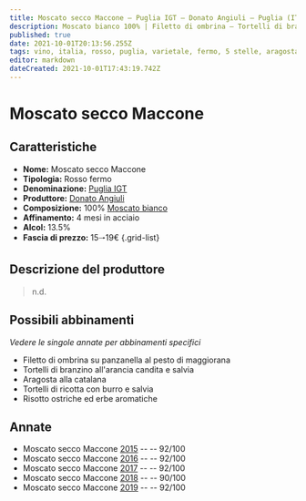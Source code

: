 ```yaml
---
title: Moscato secco Maccone – Puglia IGT – Donato Angiuli – Puglia (IT) – 15🠒19€ – 4★-5★
description: Moscato bianco 100% | Filetto di ombrina – Tortelli di branzino – Aragosta alla catalana – Tortelli di ricotta con burro e salvia – Risotto ostriche ed erbe aromatiche
published: true
date: 2021-10-01T20:13:56.255Z
tags: vino, italia, rosso, puglia, varietale, fermo, 5 stelle, aragosta alla catalana, moscato bianco, 15🠒19€, filetto di ombrina, tortelli di branzino, tortelli di ricotta con burro e salvia, risotto ostriche ed erbe aromatiche
editor: markdown
dateCreated: 2021-10-01T17:43:19.742Z
---
```


# Moscato secco Maccone

## Caratteristiche
- **Nome:** Moscato secco Maccone
- **Tipologia:** Rosso fermo
- **Denominazione:** [Puglia IGT](/denominazioni/Italia/Puglia/IGT/Puglia)
- **Produttore:** [Donato Angiuli](/produttori/Italia/Puglia/Donato-Angiuli) 
- **Composizione:** 100% [Moscato bianco](/vitigni/Italia/bacca-bianca/moscato-bianco)
- **Affinamento:** 4 mesi in acciaio
- **Alcol:** 13.5%
- **Fascia di prezzo:** 15🠒19€
{.grid-list}

## Descrizione del produttore

> n.d.

## Possibili abbinamenti
*Vedere le singole annate per abbinamenti specifici*

- Filetto di ombrina su panzanella al pesto di maggiorana
- Tortelli di branzino all'arancia candita e salvia
- Aragosta alla catalana
- Tortelli di ricotta con burro e salvia
- Risotto ostriche ed erbe aromatiche


## Annate
- Moscato secco Maccone [2015](vini/Italia/Puglia/Donato-Angiuli/Moscato-Secco-Maccone/2015) -- <span class="star-5"></span> -- 92/100
- Moscato secco Maccone [2016](vini/Italia/Puglia/Donato-Angiuli/Moscato-Secco-Maccone/2016) -- <span class="star-5"></span> -- 92/100
- Moscato secco Maccone [2017](vini/Italia/Puglia/Donato-Angiuli/Moscato-Secco-Maccone/2017) -- <span class="star-5"></span> -- 92/100
- Moscato secco Maccone [2018](vini/Italia/Puglia/Donato-Angiuli/Moscato-Secco-Maccone/2018) -- <span class="star-4"></span> -- 90/100
- Moscato secco Maccone [2019](vini/Italia/Puglia/Donato-Angiuli/Moscato-Secco-Maccone/2019) -- <span class="star-5"></span> -- 92/100

